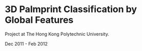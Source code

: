 3D Palmprint Classification by Global Features
==============================================

Project at The Hong Kong Polytechnic University.

Dec 2011 - Feb 2012
